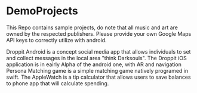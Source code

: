 # DemoProjects

This Repo contains sample projects, do note that all music and art are owned by the respected publishers.
Please provide your own Google Maps API keys to correctly utilize with android.

Droppit Android is a concept social media app that allows individuals to set and collect messages in the local area "think Darksouls".
The Droppit iOS application is in eairly Alpha of the android one, with AR and navigation
Persona Matching game is a simple matching game natively programed in swift.
The AppleWatch is a tip calculator that allows users to save balances to phone app that will calculate spending.


